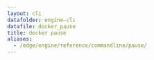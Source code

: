 ```yaml
---
layout: cli
datafolder: engine-cli
datafile: docker_pause
title: docker pause
aliases:
  - /edge/engine/reference/commandline/pause/
---
```

<!--
This page is automatically generated from Docker's source code. If you want to
suggest a change to the text that appears here, open a ticket or pull request
in the source repository on GitHub:

https://github.com/docker/cli
-->
